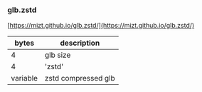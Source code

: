 ### glb.zstd

[https://mizt.github.io/glb.zstd/](https://mizt.github.io/glb.zstd/)

| bytes | description |
| ---- | ---- |
| 4 | glb size |
| 4 | 'zstd' |
| variable | zstd compressed glb |